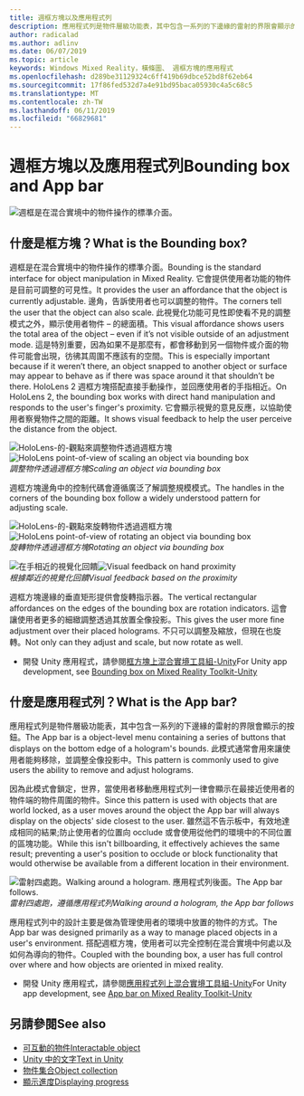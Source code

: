 ```yaml
---
title: 週框方塊以及應用程式列
description: 應用程式列是物件層級功能表，其中包含一系列的下邊緣的雷射的界限會顯示的按鈕。
author: radicalad
ms.author: adlinv
ms.date: 06/07/2019
ms.topic: article
keywords: Windows Mixed Reality，橫條圖、 週框方塊的應用程式
ms.openlocfilehash: d289be31129324c6ff419b69dbce52bd8f62eb64
ms.sourcegitcommit: 17f86fed532d7a4e91bd95baca05930c4a5c68c5
ms.translationtype: MT
ms.contentlocale: zh-TW
ms.lasthandoff: 06/11/2019
ms.locfileid: "66829681"
---
```

# <a name="bounding-box-and-app-bar"></a><span data-ttu-id="fb078-104">週框方塊以及應用程式列</span><span class="sxs-lookup"><span data-stu-id="fb078-104">Bounding box and App bar</span></span>
![週框是在混合實境中的物件操作的標準介面。](images/640px-boundingbox-hero.jpg)<br>

## <a name="what-is-the-bounding-box"></a><span data-ttu-id="fb078-106">什麼是框方塊？</span><span class="sxs-lookup"><span data-stu-id="fb078-106">What is the Bounding box?</span></span>

<span data-ttu-id="fb078-107">週框是在混合實境中的物件操作的標準介面。</span><span class="sxs-lookup"><span data-stu-id="fb078-107">Bounding is the standard interface for object manipulation in Mixed Reality.</span></span> <span data-ttu-id="fb078-108">它會提供使用者功能的物件是目前可調整的可見性。</span><span class="sxs-lookup"><span data-stu-id="fb078-108">It provides the user an affordance that the object is currently adjustable.</span></span> <span data-ttu-id="fb078-109">邊角，告訴使用者也可以調整的物件。</span><span class="sxs-lookup"><span data-stu-id="fb078-109">The corners tell the user that the object can also scale.</span></span> <span data-ttu-id="fb078-110">此視覺化功能可見性即使看不見的調整模式之外，顯示使用者物件 – 的總面積。</span><span class="sxs-lookup"><span data-stu-id="fb078-110">This visual affordance shows users the total area of the object – even if it’s not visible outside of an adjustment mode.</span></span> <span data-ttu-id="fb078-111">這是特別重要，因為如果不是那麼有，都會移動到另一個物件或介面的物件可能會出現，彷彿其周圍不應該有的空間。</span><span class="sxs-lookup"><span data-stu-id="fb078-111">This is especially important because if it weren’t there, an object snapped to another object or surface may appear to behave as if there was space around it that shouldn’t be there.</span></span> <span data-ttu-id="fb078-112">HoloLens 2 週框方塊搭配直接手動操作，並回應使用者的手指相近。</span><span class="sxs-lookup"><span data-stu-id="fb078-112">On HoloLens 2, the bounding box works with direct hand manipulation and responds to the user's finger's proximity.</span></span> <span data-ttu-id="fb078-113">它會顯示視覺的意見反應，以協助使用者察覺物件之間的距離。</span><span class="sxs-lookup"><span data-stu-id="fb078-113">It shows visual feedback to help the user perceive the distance from the object.</span></span> 

<span data-ttu-id="fb078-114">![HoloLens-的-觀點來調整物件透過週框方塊](images/HoloLens2_BoundingBox.gif)</span><span class="sxs-lookup"><span data-stu-id="fb078-114">![HoloLens point-of-view of scaling an object via bounding box](images/HoloLens2_BoundingBox.gif)</span></span><br>
<span data-ttu-id="fb078-115">*調整物件透過週框方塊*</span><span class="sxs-lookup"><span data-stu-id="fb078-115">*Scaling an object via bounding box*</span></span>

<span data-ttu-id="fb078-116">週框方塊邊角中的控制代碼會遵循廣泛了解調整規模模式。</span><span class="sxs-lookup"><span data-stu-id="fb078-116">The handles in the corners of the bounding box follow a widely understood pattern for adjusting scale.</span></span> 

<span data-ttu-id="fb078-117">![HoloLens-的-觀點來旋轉物件透過週框方塊](images/HoloLens2_BoundingBox_Rotate.gif)</span><span class="sxs-lookup"><span data-stu-id="fb078-117">![HoloLens point-of-view of rotating an object via bounding box](images/HoloLens2_BoundingBox_Rotate.gif)</span></span><br>
<span data-ttu-id="fb078-118">*旋轉物件透過週框方塊*</span><span class="sxs-lookup"><span data-stu-id="fb078-118">*Rotating an object via bounding box*</span></span>


<span data-ttu-id="fb078-119">![在手相近的視覺化回饋](images/HoloLens2_Proximity.gif)</span><span class="sxs-lookup"><span data-stu-id="fb078-119">![Visual feedback on hand proximity](images/HoloLens2_Proximity.gif)</span></span><br>
<span data-ttu-id="fb078-120">*根據鄰近的視覺化回饋*</span><span class="sxs-lookup"><span data-stu-id="fb078-120">*Visual feedback based on the proximity*</span></span>

<span data-ttu-id="fb078-121">週框方塊邊緣的垂直矩形提供會旋轉指示器。</span><span class="sxs-lookup"><span data-stu-id="fb078-121">The vertical rectangular affordances on the edges of the bounding box are rotation indicators.</span></span> <span data-ttu-id="fb078-122">這會讓使用者更多的細緻調整透過其放置全像投影。</span><span class="sxs-lookup"><span data-stu-id="fb078-122">This gives the user more fine adjustment over their placed holograms.</span></span> <span data-ttu-id="fb078-123">不只可以調整及縮放，但現在也旋轉。</span><span class="sxs-lookup"><span data-stu-id="fb078-123">Not only can they adjust and scale, but now rotate as well.</span></span>

* <span data-ttu-id="fb078-124">開發 Unity 應用程式，請參閱[框方塊上混合實境工具組-Unity](https://microsoft.github.io/MixedRealityToolkit-Unity/Documentation/README_BoundingBox.html)</span><span class="sxs-lookup"><span data-stu-id="fb078-124">For Unity app development, see [Bounding box on Mixed Reality Toolkit-Unity](https://microsoft.github.io/MixedRealityToolkit-Unity/Documentation/README_BoundingBox.html)</span></span>



## <a name="what-is-the-app-bar"></a><span data-ttu-id="fb078-125">什麼是應用程式列？</span><span class="sxs-lookup"><span data-stu-id="fb078-125">What is the App bar?</span></span>

<span data-ttu-id="fb078-126">應用程式列是物件層級功能表，其中包含一系列的下邊緣的雷射的界限會顯示的按鈕。</span><span class="sxs-lookup"><span data-stu-id="fb078-126">The App bar is a object-level menu containing a series of buttons that displays on the bottom edge of a hologram's bounds.</span></span> <span data-ttu-id="fb078-127">此模式通常會用來讓使用者能夠移除，並調整全像投影中。</span><span class="sxs-lookup"><span data-stu-id="fb078-127">This pattern is commonly used to give users the ability to remove and adjust holograms.</span></span>

<span data-ttu-id="fb078-128">因為此模式會鎖定，世界，當使用者移動應用程式列一律會顯示在最接近使用者的物件端的物件周圍的物件。</span><span class="sxs-lookup"><span data-stu-id="fb078-128">Since this pattern is used with objects that are world locked, as a user moves around the object the App bar will always display on the objects' side closest to the user.</span></span> <span data-ttu-id="fb078-129">雖然這不告示板中，有效地達成相同的結果;防止使用者的位置向 occlude 或會使用從他們的環境中的不同位置的區塊功能。</span><span class="sxs-lookup"><span data-stu-id="fb078-129">While this isn't billboarding, it effectively achieves the same result; preventing a user's position to occlude or block functionality that would otherwise be available from a different location in their environment.</span></span>

<span data-ttu-id="fb078-130">![雷射四處跑。</span><span class="sxs-lookup"><span data-stu-id="fb078-130">![Walking around a hologram.</span></span> <span data-ttu-id="fb078-131">應用程式列後面。](images/HoloLens2_AppBarFollowing.gif)</span><span class="sxs-lookup"><span data-stu-id="fb078-131">The App bar follows.](images/HoloLens2_AppBarFollowing.gif)</span></span><br>
<span data-ttu-id="fb078-132">*雷射四處跑，遵循應用程式列*</span><span class="sxs-lookup"><span data-stu-id="fb078-132">*Walking around a hologram, the App bar follows*</span></span>

<span data-ttu-id="fb078-133">應用程式列中的設計主要是做為管理使用者的環境中放置的物件的方式。</span><span class="sxs-lookup"><span data-stu-id="fb078-133">The App bar was designed primarily as a way to manage placed objects in a user's environment.</span></span> <span data-ttu-id="fb078-134">搭配週框方塊，使用者可以完全控制在混合實境中何處以及如何為導向的物件。</span><span class="sxs-lookup"><span data-stu-id="fb078-134">Coupled with the bounding box, a user has full control over where and how objects are oriented in mixed reality.</span></span>

* <span data-ttu-id="fb078-135">開發 Unity 應用程式，請參閱[應用程式列上混合實境工具組-Unity](https://microsoft.github.io/MixedRealityToolkit-Unity/Documentation/README_AppBar.html)</span><span class="sxs-lookup"><span data-stu-id="fb078-135">For Unity app development, see [App bar on Mixed Reality Toolkit-Unity](https://microsoft.github.io/MixedRealityToolkit-Unity/Documentation/README_AppBar.html)</span></span>

## <a name="see-also"></a><span data-ttu-id="fb078-136">另請參閱</span><span class="sxs-lookup"><span data-stu-id="fb078-136">See also</span></span>
* [<span data-ttu-id="fb078-137">可互動的物件</span><span class="sxs-lookup"><span data-stu-id="fb078-137">Interactable object</span></span>](interactable-object.md)
* [<span data-ttu-id="fb078-138">Unity 中的文字</span><span class="sxs-lookup"><span data-stu-id="fb078-138">Text in Unity</span></span>](text-in-unity.md)
* [<span data-ttu-id="fb078-139">物件集合</span><span class="sxs-lookup"><span data-stu-id="fb078-139">Object collection</span></span>](object-collection.md)
* [<span data-ttu-id="fb078-140">顯示進度</span><span class="sxs-lookup"><span data-stu-id="fb078-140">Displaying progress</span></span>](progress.md)
